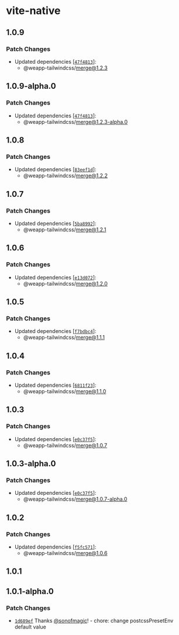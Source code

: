 # vite-native

## 1.0.9

### Patch Changes

- Updated dependencies [[`47f4813`](https://github.com/sonofmagic/weapp-tailwindcss/commit/47f4813c7f901e35d844f1935e14de89eeeb32a1)]:
  - @weapp-tailwindcss/merge@1.2.3

## 1.0.9-alpha.0

### Patch Changes

- Updated dependencies [[`47f4813`](https://github.com/sonofmagic/weapp-tailwindcss/commit/47f4813c7f901e35d844f1935e14de89eeeb32a1)]:
  - @weapp-tailwindcss/merge@1.2.3-alpha.0

## 1.0.8

### Patch Changes

- Updated dependencies [[`83eef1d`](https://github.com/sonofmagic/weapp-tailwindcss/commit/83eef1d697de6d558db7d073ca34832a10490dc3)]:
  - @weapp-tailwindcss/merge@1.2.2

## 1.0.7

### Patch Changes

- Updated dependencies [[`5ba8992`](https://github.com/sonofmagic/weapp-tailwindcss/commit/5ba89920b01517ccb90598660cd0d5f9a4b4f623)]:
  - @weapp-tailwindcss/merge@1.2.1

## 1.0.6

### Patch Changes

- Updated dependencies [[`e13d072`](https://github.com/sonofmagic/weapp-tailwindcss/commit/e13d072524100b0ff7292e2e316b40d5cdadedb5)]:
  - @weapp-tailwindcss/merge@1.2.0

## 1.0.5

### Patch Changes

- Updated dependencies [[`f7bdbc4`](https://github.com/sonofmagic/weapp-tailwindcss/commit/f7bdbc41fda927f2884305730781621bad4f3157)]:
  - @weapp-tailwindcss/merge@1.1.1

## 1.0.4

### Patch Changes

- Updated dependencies [[`6811f23`](https://github.com/sonofmagic/weapp-tailwindcss/commit/6811f231932925cf1f34ef45eda5b233d792d54f)]:
  - @weapp-tailwindcss/merge@1.1.0

## 1.0.3

### Patch Changes

- Updated dependencies [[`e0c37f5`](https://github.com/sonofmagic/weapp-tailwindcss/commit/e0c37f5f546b143341a75701a1907f876df38fa9)]:
  - @weapp-tailwindcss/merge@1.0.7

## 1.0.3-alpha.0

### Patch Changes

- Updated dependencies [[`e0c37f5`](https://github.com/sonofmagic/weapp-tailwindcss/commit/e0c37f5f546b143341a75701a1907f876df38fa9)]:
  - @weapp-tailwindcss/merge@1.0.7-alpha.0

## 1.0.2

### Patch Changes

- Updated dependencies [[`f5fc571`](https://github.com/sonofmagic/weapp-tailwindcss/commit/f5fc5713732fd093fb17991117862ef87aa0dd2f)]:
  - @weapp-tailwindcss/merge@1.0.6

## 1.0.1

## 1.0.1-alpha.0

### Patch Changes

- [`1d689ef`](https://github.com/sonofmagic/weapp-tailwindcss/commit/1d689efca6cf0de7e476b03b2be8d09284beae68) Thanks [@sonofmagic](https://github.com/sonofmagic)! - chore: change postcssPresetEnv default value
